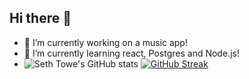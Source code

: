 ## Hi there 👋

- 🔭 I’m currently working on a music app!
- 🌱 I’m currently learning react, Postgres and Node.js!
- ![Seth Towe's GitHub stats](https://github-readme-stats.vercel.app/api?username=empotts&show_icons=true&theme=radical&hide=stars,issues)
<a href="https://git.io/streak-stats"><img src="https://streak-stats.demolab.com?user=stowe1&theme=dark" alt="GitHub Streak" /></a>
